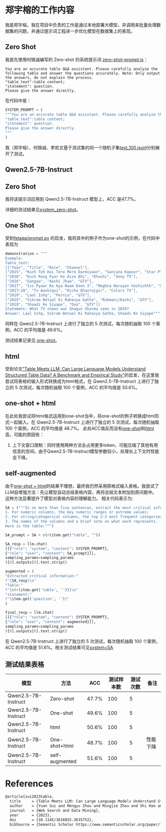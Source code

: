 # 郑宇榕的工作内容

我是郑宇榕，我在项目中负责的工作是通过本地部署大模型，并调用来批量处理数据集的问题，并通过提示词工程进一步优化模型在数据集上的表现。

## Zero Shot

我首先使用何锦诚编写的 Zero-shot 的系统提示词 [zero-shot-prompt.js](https://github.com/JacksonHe04/smart-table-llm/blob/main/llm-api/prompts/zero-shot-prompt.js)：

```
You are an accurate table Q&A assistant. Please carefully analyze the following table and answer the questions accurately. Note: Only output the answers, do not explain the process.
"table_text":table content;
"statement": question.
Please give the answer directly.
```

在代码中是：

```python
SYSTEM_PROMPT = (
"""You are an accurate table Q&A assistant. Please carefully analyze the following table and answer the questions accurately. Note: Only output the answers, do not explain the process.
"table_text":table content;
"statement": question.
Please give the answer directly.
"""
)
```

我（郑宇榕）、何锦诚、李凯文基于测试集的同一个随机子集[test_100.jsonl](https://github.com/JacksonHe04/smart-table-llm/blob/main/datasets/test_100.jsonl)分别展开了测试。


## Qwen2.5-7B-Instruct

## Zero Shot

我将该提示词应用到 Qwen2.5-7B-Instruct 模型上，ACC 是47.7%。

详细的测试结果见[system_zero-shot](https://github.com/rongzi5/table_llm_prompt/tree/2f9c01add08272e77709c9854427d4222bb1455b/system_zero-shot)。

## <span id="oneshot"> One Shot</span>

受到[fetaqa/prompt.py](https://github.com/TIGER-AI-Lab/TableCoT/blob/a9071776576c9e6047e8194aaf1c67fc2369c3b4/fetaqa/prompt.py) 的启发，我将其中的例子作为one-shot的示例，在代码中表现为
```python
demonstration = """
Example:
Table_text:
[["Year", "Title", "Role", "Channel"],
["2015", "Kuch Toh Hai Tere Mere Darmiyaan", "Sanjana Kapoor", "Star Plus"],
["2016", "Kuch Rang Pyar Ke Aise Bhi", "Khushi", "Sony TV"],
["2016", "Gangaa", "Aashi Jhaa", "&TV"],
["2017", "Iss Pyaar Ko Kya Naam Doon 3", "Meghna Narayan Vashishth", "Star Plus"],
["2017–18", "Tu Aashiqui", "Richa Dhanrajgir", "Colors TV"],
["2019", "Laal Ishq", "Pernia", "&TV"],
["2019", "Vikram Betaal Ki Rahasya Gatha", "Rukmani/Kashi", "&TV"],
["2019", "Shaadi Ke Siyape", "Dua", "&TV"]]
Statement: What TV shows was Shagun Sharma seen in 2019?
Answer: Laal Ishq, Vikram Betaal Ki Rahasya Gatha, Shaadi Ke Siyape"""
```

同样在 Qwen2.5-7B-Instruct 上进行了独立的 5 次测试，每次随机抽取 100 个案例，ACC 的平均值是 49.6%。

测试结果记录见 [one-shot](https://github.com/rongzi5/table_llm_prompt/tree/2f9c01add08272e77709c9854427d4222bb1455b/one-shot)。

## <span id="html">html</span>
受到论文["Table Meets LLM: Can Large Language Models Understand Structured Table Data? A Benchmark and Empirical Study"](https://dl.acm.org/doi/10.1145/3616855.3635752)的启发，在这里我尝试将表格的输入形式转换成为html格式，在 Qwen2.5-7B-Instruct 上进行了独立的 5 次测试，每次随机抽取 100 个案例，ACC 的平均值是 50.6%。

## <span id="one-shot+html">one-shot + html</span>
在此处我尝试将html格式运用到one-shot当中，将one-shot的例子转换成html形式一起输入。在 Qwen2.5-7B-Instruct 上进行了独立的 5 次测试，每次随机抽取 100 个案例，ACC 的平均值是 48.7%。
此处ACC值反而没有[one-shot](#oneshot)和[html](#html)高，可能的原因有：
1. 上下文窗口限制：同时使用两种方法会占用更多token，可能压缩了其他有用信息的空间。由于Qwen2.5-7B-Instruct模型参数较小，处理长上下文时性能会下降。

## self-augmented
由于[one-shot + html](#one-shot+html)的结果不理想，最终我仍然采用原格式输入表格。我尝试了LLM自增强方法：先让模型自动总结表格内容，再将总结文本附加到原问题中。这种方法显著提升了模型对表格内容的理解能力。
相关代码表示为:
```python
SA = ("""In no more than five sentences, extract the most critical information from the table below, including:
1. For numeric columns, the key numeric ranges or extreme values;
2. For string/categorical columns, the top 2–3 most frequent categories;
3. The names of the columns and a brief note on what each represents.
Here is the table:""")

SA_prompt = SA + str(item.get("table", ""))

SA_resp = llm.chat(
[[{"role": "system", "content": SYSTEM_PROMPT},
{"role": "user", "content": SA_prompt}]],
sampling_params=sampling_params
)[0].outputs[0].text.strip()

augmented = (
"Extracted critical information:"
f"{SA_resp}\n"
"Table:"
f"{str(item.get('table', ''))}\n"
"statement:"
f"{item.get('question', '')}"
)

final_resp = llm.chat(
[[{"role": "system", "content": SYSTEM_PROMPT},
{"role": "user", "content": augmented}]],
sampling_params=sampling_params
)[0].outputs[0].text.strip()
```
在 Qwen2.5-7B-Instruct 上进行了独立的 5 次测试，每次随机抽取 100 个案例，ACC 的平均值是 51.6%。相关测试结果可见[system+SA](https://github.com/rongzi5/table_llm_prompt/tree/2f9c01add08272e77709c9854427d4222bb1455b/system%2BSA)

## 测试结果表格
<!-- TODO -->
| 模型 | 方法 | ACC | 测试样本数 | 测试次数 | 备注 |
|------|------------|-----|------------|----------|------|
| Qwen2.5-7B-Instruct | Zero-shot | 47.7% | 100 | 5 |  |
| Qwen2.5-7B-Instruct | One-shot | 49.6% | 100 | 5 |  |
| Qwen2.5-7B-Instruct | html | 50.6% | 100 | 5 | |
| Qwen2.5-7B-Instruct | One-shot+html | 48.7% | 100 | 5 | 性能下降 |
| Qwen2.5-7B-Instruct | self-augmented | 51.6% | 100 | 5 | |

# References

```bash
@article{sui2023table,
  title     = {Table Meets LLM: Can Large Language Models Understand Structured Table Data? A Benchmark and Empirical Study},
  author    = {Yuan Sui and Mengyu Zhou and Mingjie Zhou and Shi Han and Dongmei Zhang},
  journal   = {Web Search and Data Mining},
  year      = {2023},
  doi       = {10.1145/3616855.3635752},
  bibSource = {Semantic Scholar https://www.semanticscholar.org/paper/f534f566535f4e0fd2b72b1db3b18c47479e5092}

